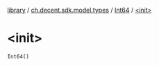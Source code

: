 [library](../../index.md) / [ch.decent.sdk.model.types](../index.md) / [Int64](index.md) / [&lt;init&gt;](./-init-.md)

# &lt;init&gt;

`Int64()`